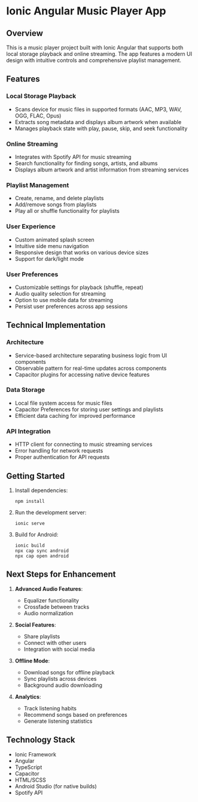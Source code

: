 # Ionic Angular Music Player App

## Overview

This is a music player project built with Ionic Angular that supports both local storage playback and online streaming. The app features a modern UI design with intuitive controls and comprehensive playlist management.

## Features

### Local Storage Playback
- Scans device for music files in supported formats (AAC, MP3, WAV, OGG, FLAC, Opus)
- Extracts song metadata and displays album artwork when available
- Manages playback state with play, pause, skip, and seek functionality

### Online Streaming
- Integrates with Spotify API for music streaming
- Search functionality for finding songs, artists, and albums
- Displays album artwork and artist information from streaming services

### Playlist Management
- Create, rename, and delete playlists
- Add/remove songs from playlists
- Play all or shuffle functionality for playlists

### User Experience
- Custom animated splash screen
- Intuitive side menu navigation
- Responsive design that works on various device sizes
- Support for dark/light mode

### User Preferences
- Customizable settings for playback (shuffle, repeat)
- Audio quality selection for streaming
- Option to use mobile data for streaming
- Persist user preferences across app sessions

## Technical Implementation

### Architecture
- Service-based architecture separating business logic from UI components
- Observable pattern for real-time updates across components
- Capacitor plugins for accessing native device features

### Data Storage
- Local file system access for music files
- Capacitor Preferences for storing user settings and playlists
- Efficient data caching for improved performance

### API Integration
- HTTP client for connecting to music streaming services
- Error handling for network requests
- Proper authentication for API requests

## Getting Started

1. Install dependencies:
   ```
   npm install
   ```

2. Run the development server:
   ```
   ionic serve
   ```

3. Build for Android:
   ```
   ionic build
   npx cap sync android
   npx cap open android
   ```

## Next Steps for Enhancement

1. **Advanced Audio Features**:
   - Equalizer functionality
   - Crossfade between tracks
   - Audio normalization

2. **Social Features**:
   - Share playlists
   - Connect with other users
   - Integration with social media

3. **Offline Mode**:
   - Download songs for offline playback
   - Sync playlists across devices
   - Background audio downloading

4. **Analytics**:
   - Track listening habits
   - Recommend songs based on preferences
   - Generate listening statistics

## Technology Stack

- Ionic Framework
- Angular
- TypeScript
- Capacitor
- HTML/SCSS
- Android Studio (for native builds)
- Spotify API
